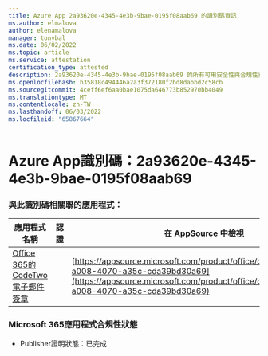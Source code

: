 ```yaml
---
title: Azure App 2a93620e-4345-4e3b-9bae-0195f08aab69 的識別碼資訊
ms.author: elmalova
author: elenamalova
manager: tonybal
ms.date: 06/02/2022
ms.topic: article
ms.service: attestation
certification_type: attested
description: 2a93620e-4345-4e3b-9bae-0195f08aab69 的所有可用安全性與合規性資訊。
ms.openlocfilehash: b35818c494446a2a3f372180f2bd8dabbd2c58cb
ms.sourcegitcommit: 4ceff6ef6aa0bae1075da646773b852970bb4049
ms.translationtype: MT
ms.contentlocale: zh-TW
ms.lasthandoff: 06/03/2022
ms.locfileid: "65867664"
---
```

# <a name="azure-app-id-2a93620e-4345-4e3b-9bae-0195f08aab69"></a>Azure App識別碼：2a93620e-4345-4e3b-9bae-0195f08aab69


### <a name="apps-associated-with-this-id"></a>與此識別碼相關聯的應用程式：
| **應用程式名稱** | **認證** | **在 AppSource 中檢視** |
|--------------|---------------|-----------------------|
| [Office 365的 CodeTwo 電子郵件簽章](../forward/codetwo.3d2daeb9-a008-4070-a35c-cda39bd30a69.md) |  | [https://appsource.microsoft.com/product/office/codetwo.3d2daeb9-a008-4070-a35c-cda39bd30a69](https://appsource.microsoft.com/product/office/codetwo.3d2daeb9-a008-4070-a35c-cda39bd30a69) |

### <a name="microsoft-365-app-compliance-status"></a>Microsoft 365應用程式合規性狀態
- Publisher證明狀態：已完成

